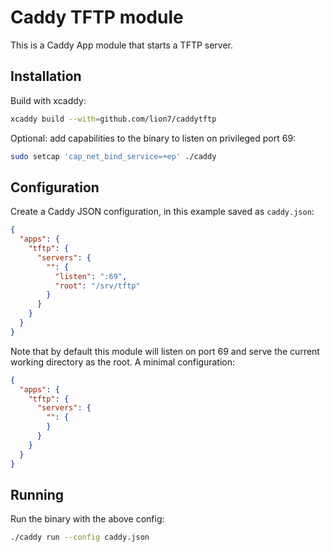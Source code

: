 # Caddy TFTP module

This is a Caddy App module that starts a TFTP server.

## Installation

Build with xcaddy:

```bash
xcaddy build --with=github.com/lion7/caddytftp
```

Optional: add capabilities to the binary to listen on privileged port 69:

```bash
sudo setcap 'cap_net_bind_service=+ep' ./caddy
```

## Configuration

Create a Caddy JSON configuration, in this example saved as `caddy.json`:

```json
{
  "apps": {
    "tftp": {
      "servers": {
        "": {
          "listen": ":69",
          "root": "/srv/tftp"
        }
      }
    }
  }
}
```

Note that by default this module will listen on port 69 and serve the current working directory as the root.
A minimal configuration:

```json
{
  "apps": {
    "tftp": {
      "servers": {
        "": {
        }
      }
    }
  }
}
```

## Running

Run the binary with the above config:

```bash
./caddy run --config caddy.json
```
